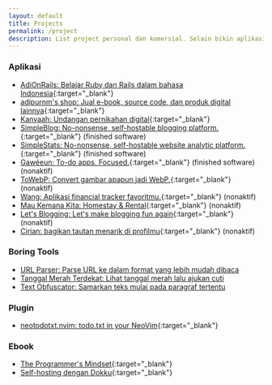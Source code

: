 ```yaml
---
layout: default
title: Projects
permalink: /project
description: List project personal dan komersial. Selain bikin aplikasi, saya juga nulis e-book.
---
```


### Aplikasi

* [AdiOnRails: Belajar Ruby dan Rails dalam bahasa Indonesia](https://adionrails.com){:target="_blank"}
* [adipurnm's shop: Jual e-book, source code, dan produk digital lainnya](https://shop.adipurnm.com){:target="_blank"}
* [Kanyaah: Undangan pernikahan digital](https://kanyaah.com){:target="_blank"}
* [SimpleBlog: No-nonsense, self-hostable blogging platform.](https://github.com/adiprnm/simpleblog){:target="_blank"} (finished software)
* [SimpleStats: No-nonsense, self-hostable website analytic platform.](https://github.com/adiprnm/simplestats){:target="_blank"} (finished software)
* [Gawéeun: To-do apps. Focused.](https://gaweeun.my.id){:target="_blank"} (finished software) (nonaktif)
* [ToWebP: Convert gambar apapun jadi WebP.](https://towebp.adipurnm.my.id){:target="_blank"} (nonaktif)
* [Wang: Aplikasi financial tracker favoritmu.](https://gaweeun.my.id){:target="_blank"} (nonaktif)
* [Mau Kemana Kita: Homestay & Rental](https://maukemanakita.com){:target="_blank"} (nonaktif)
* [Let's Blogging: Let's make blogging fun again](https://letsblogging.xyz){:target="_blank"} (nonaktif)
* [Cirian: bagikan tautan menarik di profilmu](https://cirian.my.id){:target="_blank"} (nonaktif)

### Boring Tools

* [URL Parser: Parse URL ke dalam format yang lebih mudah dibaca](/tools/url-parser)
* [Tanggal Merah Terdekat: Lihat tanggal merah lalu ajukan cuti](/tools/tanggal-merah)
* [Text Obfuscator: Samarkan teks mulai pada paragraf tertentu](/tools/text-obfuscator)

### Plugin

* [neotodotxt.nvim: todo.txt in your NeoVim](https://github.com/adiprnm/neotodotxt.nvim){:target="_blank"}

### Ebook

* [The Programmer's Mindset](https://me.adipurnm.my.id/ebooks/the-programmers-mindset){:target="_blank"}
* [Self-hosting dengan Dokku](https://me.adipurnm.my.id/ebooks/self-hosting-dengan-dokku){:target="_blank"}
